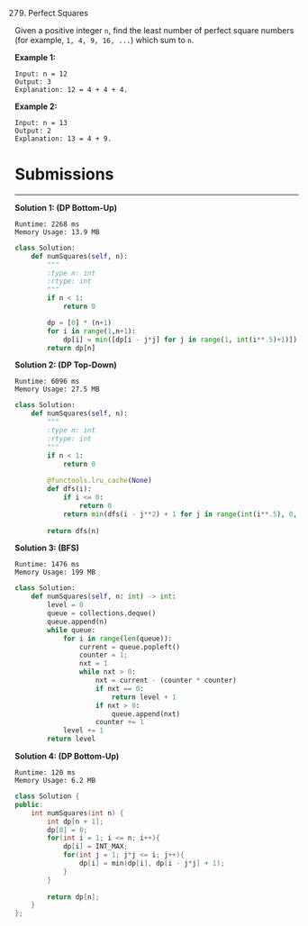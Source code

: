 279. Perfect Squares

Given a positive integer `n`, find the least number of perfect square numbers (for example, `1, 4, 9, 16, ...`) which sum to `n`.

**Example 1:**
```
Input: n = 12
Output: 3 
Explanation: 12 = 4 + 4 + 4.
```

**Example 2:**
```
Input: n = 13
Output: 2
Explanation: 13 = 4 + 9.
```

# Submissions
---
**Solution 1: (DP Bottom-Up)**
```
Runtime: 2268 ms
Memory Usage: 13.9 MB
```
```python
class Solution:
    def numSquares(self, n):
        """
        :type n: int
        :rtype: int
        """
        if n < 1:
            return 0

        dp = [0] * (n+1)
        for i in range(1,n+1):
            dp[i] = min([dp[i - j*j] for j in range(1, int(i**.5)+1)]) + 1
        return dp[n]
```

**Solution 2: (DP Top-Down)**
```
Runtime: 6096 ms
Memory Usage: 27.5 MB
```
```python
class Solution:
    def numSquares(self, n):
        """
        :type n: int
        :rtype: int
        """
        if n < 1:
            return 0
        
        @functools.lru_cache(None)
        def dfs(i):
            if i <= 0:
                return 0
            return min(dfs(i - j**2) + 1 for j in range(int(i**.5), 0, -1))
        
        return dfs(n)
```

**Solution 3: (BFS)**
```
Runtime: 1476 ms
Memory Usage: 199 MB
```
```python
class Solution:
    def numSquares(self, n: int) -> int:
        level = 0
        queue = collections.deque()
        queue.append(n)
        while queue:
            for i in range(len(queue)):
                current = queue.popleft()
                counter = 1;
                nxt = 1
                while nxt > 0:
                    nxt = current - (counter * counter)
                    if nxt == 0:
                        return level + 1
                    if nxt > 0:
                        queue.append(nxt)
                    counter += 1
            level += 1
        return level
```

**Solution 4: (DP Bottom-Up)**
```
Runtime: 120 ms
Memory Usage: 6.2 MB
```
```c++
class Solution {
public:
    int numSquares(int n) {
        int dp[n + 1];
        dp[0] = 0;
        for(int i = 1; i <= n; i++){
            dp[i] = INT_MAX;
            for(int j = 1; j*j <= i; j++){
                dp[i] = min(dp[i], dp[i - j*j] + 1);
            }
        }
        
        return dp[n];
    }
};
```